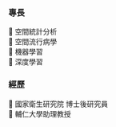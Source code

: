 ### 專長
:ant: 空間統計分析 \
:ant: 空間流行病學 \
:ant: 機器學習 \
:ant: 深度學習

### 經歷
:ant: 國家衛生研究院 博士後研究員 \
:ant: 輔仁大學助理教授
